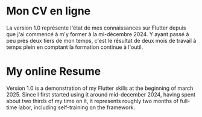 # Mon CV en ligne

La version 1.0 représente l'état de mes connaissances sur Flutter depuis que j'ai commencé à m'y former à la mi-décembre 2024.
Y ayant passé à peu près deux tiers de mon temps, c'est le résultat de deux mois de travail à temps plein en comptant la formation continue à l'outil.

# My online Resume

Version 1.0 is a demonstration of my Flutter skills at the beginning of march 2025.
Since I first started using it around mid-december 2024, having spent about two thirds of my time on it, it represents roughly two months of full-time labor, including self-training on the framework.